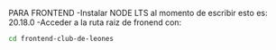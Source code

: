 PARA FRONTEND
-Instalar NODE LTS al momento de escribir esto es: 20.18.0 
-Acceder a la ruta raiz de fronend con: 
```bash
cd frontend-club-de-leones
```
